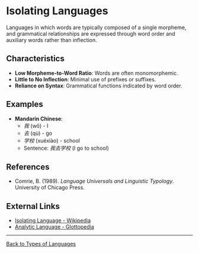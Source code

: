 # Isolating Languages

Languages in which words are typically composed of a single morpheme, and grammatical relationships are expressed through word order and auxiliary words rather than inflection.

## Characteristics

- **Low Morpheme-to-Word Ratio**: Words are often monomorphemic.
- **Little to No Inflection**: Minimal use of prefixes or suffixes.
- **Reliance on Syntax**: Grammatical functions indicated by word order.

## Examples

- **Mandarin Chinese**:
  - *我* (wǒ) - I
  - *去* (qù) - go
  - *学校* (xuéxiào) - school
  - Sentence: *我去学校* (I go to school)

## References

- Comrie, B. (1989). *Language Universals and Linguistic Typology*. University of Chicago Press.

## External Links

- [Isolating Language - Wikipedia](https://en.wikipedia.org/wiki/Isolating_language)
- [Analytic Language - Glottopedia](http://www.glottopedia.org/index.php/Isolating_languages)

---

[Back to Types of Languages](README.md)
